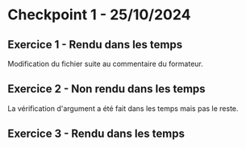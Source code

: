 # Checkpoint 1 - 25/10/2024

## Exercice 1 - Rendu dans les temps
Modification du fichier suite au commentaire du formateur.

## Exercice 2 - Non rendu dans les temps
La vérification d'argument a été fait dans les temps mais pas le reste.

## Exercice 3 - Rendu dans les temps
